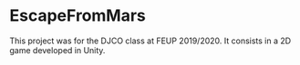 # EscapeFromMars
This project was for the DJCO class at FEUP 2019/2020. It consists in a 2D game developed in Unity.

